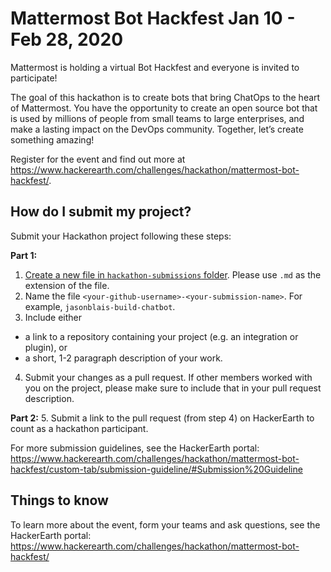 # Mattermost Bot Hackfest Jan 10 - Feb 28, 2020

Mattermost is holding a virtual Bot Hackfest and everyone is invited to participate! 

The goal of this hackathon is to create bots that bring ChatOps to the heart of Mattermost. You have the opportunity to create an open source bot that is used by millions of people from small teams to large enterprises, and make a lasting impact on the DevOps community. Together, let’s create something amazing!

Register for the event and find out more at https://www.hackerearth.com/challenges/hackathon/mattermost-bot-hackfest/.

## How do I submit my project?

Submit your Hackathon project following these steps:

**Part 1:**
1. [Create a new file in `hackathon-submissions` folder](https://github.com/mattermost/mattermost-hackathon-hackerearth-jan2020/tree/master/hackathon-submissions). Please use `.md` as the extension of the file.
2. Name the file `<your-github-username>-<your-submission-name>`. For example, `jasonblais-build-chatbot`.
3. Include either 
 - a link to a repository containing your project (e.g. an integration or plugin), or
 - a short, 1-2 paragraph description of your work.
4. Submit your changes as a pull request. If other members worked with you on the project, please make sure to include that in your pull request description.

**Part 2:**
5. Submit a link to the pull request (from step 4) on HackerEarth to count as a hackathon participant.

For more submission guidelines, see the HackerEarth portal: https://www.hackerearth.com/challenges/hackathon/mattermost-bot-hackfest/custom-tab/submission-guideline/#Submission%20Guideline

## Things to know

To learn more about the event, form your teams and ask questions, see the HackerEarth portal: https://www.hackerearth.com/challenges/hackathon/mattermost-bot-hackfest/
